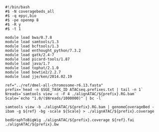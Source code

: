 <pre><code>#!/bin/bash
#$ -N coveragebeds_all
#$ -q epyc,bio
#$ -pe openmp 8
#$ -R y
#$ -t 1

module load bwa/0.7.8
module load samtools/1.3
module load bcftools/1.3
module load enthought_python/7.3.2
module load gatk/2.4-7
module load picard-tools/1.87
module load java/1.7
module load tophat/2.1.0
module load bowtie2/2.2.7
module load jje/ken/2014.02.19

ref="../ref/dmel-all-chromosome-r6.13.fasta"
prefix=`head -n $SGE_TASK_ID ATACseq.prefixes.txt | tail -n 1`
Nreads=`samtools view -c -F 4 ./alignATAC/${prefix}.RG.bam`
Scale=`echo "1.0/($Nreads/1000000)" | bc -l`

samtools view -b ./alignATAC/${prefix}.RG.bam | genomeCoverageBed -ibam -g ${ref} -bg -scale ${Scale} > ./alignATAC/${prefix}.coverage

bedGraphToBigWig ./alignATAC/${prefix}.coverage ${ref}.fai ./alignATAC/${prefix}.bw
</code></pre>
